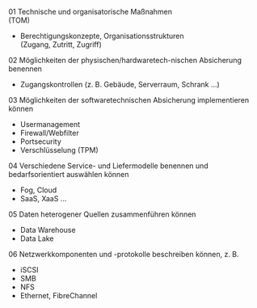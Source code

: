 01 Technische und organisatorische Maßnahmen  
(TOM)

- Berechtigungskonzepte, Organisationsstrukturen  
(Zugang, Zutritt, Zugriff)

02 Möglichkeiten der physischen/hardwaretech-nischen Absicherung benennen

- Zugangskontrollen (z. B. Gebäude, Serverraum, Schrank ...)

03 Möglichkeiten der softwaretechnischen Absicherung implementieren können

- ﻿﻿Usermanagement
- ﻿﻿Firewall/Webfilter
- ﻿﻿Portsecurity
- ﻿﻿Verschlüsselung (TPM)

04 Verschiedene Service- und Liefermodelle benennen und bedarfsorientiert auswählen können

- ﻿﻿Fog, Cloud
- ﻿﻿SaaS, XaaS ...

05 Daten heterogener Quellen zusammenführen können

- ﻿﻿Data Warehouse
- ﻿﻿Data Lake

06 Netzwerkkomponenten und -protokolle beschreiben können, z. B.

- ﻿﻿iSCSI
- ﻿﻿SMB
- ﻿﻿NFS
- ﻿﻿Ethernet, FibreChannel
